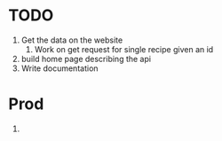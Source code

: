 # TODO
1. Get the data on the website
	1. Work on get request for single recipe given an id
1. build home page describing the api
1. Write documentation


# Prod
1. 












